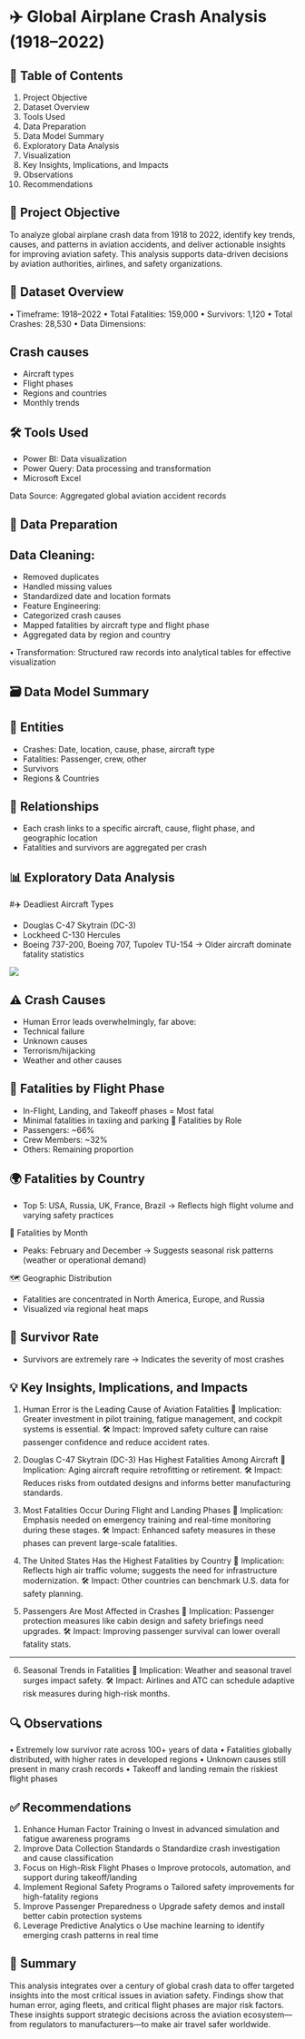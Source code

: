 # ✈️ Global Airplane Crash Analysis (1918–2022)

## 📑 Table of Contents
1.	Project Objective
2.	Dataset Overview
3.	Tools Used
4.	Data Preparation
5.	Data Model Summary
6.	Exploratory Data Analysis
7.	Visualization
8.	Key Insights, Implications, and Impacts
9.	Observations
10.	Recommendations

## 🎯 Project Objective
To analyze global airplane crash data from 1918 to 2022, identify key trends, causes, and patterns in aviation accidents, and deliver actionable insights for improving aviation safety. This analysis supports data-driven decisions by aviation authorities, airlines, and safety organizations.

## 📂 Dataset Overview
•	Timeframe: 1918–2022
•	Total Fatalities: 159,000
•	Survivors: 1,120
•	Total Crashes: 28,530
•	Data Dimensions:

## Crash causes
- Aircraft types
- Flight phases
- Regions and countries
- Monthly trends

## 🛠 Tools Used
-	Power BI: Data visualization
-	Power Query: Data processing and transformation
-	Microsoft Excel

Data Source: Aggregated global aviation accident records
## 🧹 Data Preparation

## Data Cleaning:
-	Removed duplicates
-	Handled missing values
-	Standardized date and location formats
-	Feature Engineering:
-	Categorized crash causes
-	Mapped fatalities by aircraft type and flight phase
-	Aggregated data by region and country

•	Transformation:
Structured raw records into analytical tables for effective visualization

## 🗃️ Data Model Summary
## 📁 Entities
-	Crashes: Date, location, cause, phase, aircraft type
-	Fatalities: Passenger, crew, other
-	Survivors
-	Regions & Countries

## 🔗 Relationships
-	Each crash links to a specific aircraft, cause, flight phase, and geographic location
-	Fatalities and survivors are aggregated per crash

## 📊 Exploratory Data Analysis
#✈️ Deadliest Aircraft Types
-	Douglas C-47 Skytrain (DC-3)
-	Lockheed C-130 Hercules
-	Boeing 737-200, Boeing 707, Tupolev TU-154
→ Older aircraft dominate fatality statistics

![](Dash1.png)

## ⚠️ Crash Causes
-	Human Error leads overwhelmingly, far above:
-	Technical failure
-	Unknown causes
-	Terrorism/hijacking
-	Weather and other causes

## 🛫 Fatalities by Flight Phase
-	In-Flight, Landing, and Takeoff phases = Most fatal
-	Minimal fatalities in taxiing and parking
👥 Fatalities by Role
-	Passengers: ~66%
-	Crew Members: ~32%
-	Others: Remaining proportion

## 🌍 Fatalities by Country
-	Top 5: USA, Russia, UK, France, Brazil
→ Reflects high flight volume and varying safety practices

📅 Fatalities by Month
-	Peaks: February and December
→ Suggests seasonal risk patterns (weather or operational demand)

🗺️ Geographic Distribution
-	Fatalities are concentrated in North America, Europe, and Russia
-	Visualized via regional heat maps

## 🚨 Survivor Rate
-	Survivors are extremely rare
→ Indicates the severity of most crashes

## 💡 Key Insights, Implications, and Impacts
1. Human Error is the Leading Cause of Aviation Fatalities
🔎 Implication:
Greater investment in pilot training, fatigue management, and cockpit systems is essential.
🛠 Impact:
Improved safety culture can raise passenger confidence and reduce accident rates.
2. Douglas C-47 Skytrain (DC-3) Has Highest Fatalities Among Aircraft
🔎 Implication:
Aging aircraft require retrofitting or retirement.
🛠 Impact:
Reduces risks from outdated designs and informs better manufacturing standards.
3. Most Fatalities Occur During Flight and Landing Phases
🔎 Implication:
Emphasis needed on emergency training and real-time monitoring during these stages.
🛠 Impact:
Enhanced safety measures in these phases can prevent large-scale fatalities.
4. The United States Has the Highest Fatalities by Country
🔎 Implication:
Reflects high air traffic volume; suggests the need for infrastructure modernization.
🛠 Impact:
Other countries can benchmark U.S. data for safety planning.

5. Passengers Are Most Affected in Crashes
🔎 Implication:
Passenger protection measures like cabin design and safety briefings need upgrades.
🛠 Impact:
Improving passenger survival can lower overall fatality stats.
________________________________________
6. Seasonal Trends in Fatalities
🔎 Implication:
Weather and seasonal travel surges impact safety.
🛠 Impact:
Airlines and ATC can schedule adaptive risk measures during high-risk months.

## 🔍 Observations
•	Extremely low survivor rate across 100+ years of data
•	Fatalities globally distributed, with higher rates in developed regions
•	Unknown causes still present in many crash records
•	Takeoff and landing remain the riskiest flight phases

## ✅ Recommendations
1.	Enhance Human Factor Training
o	Invest in advanced simulation and fatigue awareness programs
2.	Improve Data Collection Standards
o	Standardize crash investigation and cause classification
3.	Focus on High-Risk Flight Phases
o	Improve protocols, automation, and support during takeoff/landing
4.	Implement Regional Safety Programs
o	Tailored safety improvements for high-fatality regions
5.	Improve Passenger Preparedness
o	Upgrade safety demos and install better cabin protection systems
6.	Leverage Predictive Analytics
o	Use machine learning to identify emerging crash patterns in real time

## 📘 Summary
This analysis integrates over a century of global crash data to offer targeted insights into the most critical issues in aviation safety. Findings show that human error, aging fleets, and critical flight phases are major risk factors. These insights support strategic decisions across the aviation ecosystem—from regulators to manufacturers—to make air travel safer worldwide.

